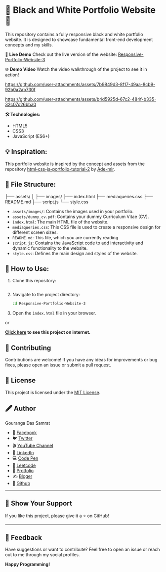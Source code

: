 # 🎨 Black and White Portfolio Website 💼

This repository contains a fully responsive black and white portfolio website. It is designed to showcase fundamental front-end development concepts and my skills.

🎥 **Live Demo**
Check out the live version of the website: [Responsive-Portfolio-Website-3]()

🌐 **Demo Video**
Watch the video walkthrough of the project to see it in action!

https://github.com/user-attachments/assets/7b9849d3-8f17-49aa-8cb9-92b0a2ab730f



https://github.com/user-attachments/assets/b4d5925d-67c2-484f-b335-32c07c26bba0



**🛠️ Technologies:**

- HTML5
- CSS3
- JavaScript (ES6+)

## 💡 Inspiration:

This portfolio website is inspired by the concept and assets from the repository [html-css-js-portfolio-tutorial-2](https://github.com/Ade-mir/html-css-js-portfolio-tutorial-2) by [Ade-mir](https://github.com/Ade-mir).

## 📂 File Structure:

├── assets/
│ ├── images/
├── index.html
├── mediaqueries.css
├── README.md
├── script.js
└── style.css

- `assets/images/`: Contains the images used in your portfolio.
- `assets/dummy_cv.pdf`: Contains your dummy Curriculum Vitae (CV).
- `index.html`: The main HTML file of the website.
- `mediaqueries.css`: This CSS file is used to create a responsive design for different screen sizes.
- `README.md`: This file, which you are currently reading.
- `script.js`: Contains the JavaScript code to add interactivity and dynamic functionality to the website.
- `style.css`: Defines the main design and styles of the website.

## 🚀 How to Use:

1.  Clone this repository:

    ```bash

2.  Navigate to the project directory:
    ```bash
    cd Responsive-Portfolio-Website-3
    ```
3.  Open the `index.html` file in your browser.

or

**[Click here]() to see this project on internet.**

## 👏 Contributing

Contributions are welcome! If you have any ideas for improvements or bug fixes, please open an issue or submit a pull request.

## 📰 License

This project is licensed under the [MIT License](https://opensource.org/licenses/MIT).

## 🖋️ Author

Gouranga Das Samrat

- 📘 [Facebook](https://www.facebook.com/gourangadassamrat)
- 🐦 [Twitter](https://x.com/gouranga_khulna)
- 🎬 [YouTube Channel](https://www.youtube.com/@GourangaDasSamrat)
- 💼 [LinkedIn](https://linkedin.com/in/gouranga-das-samrat)
- 💻 [Code Pen](https://codepen.io/gouranga-das-samrat)
- 🚀 [Leetcode](https://leetcode.com/u/cqq98g0hw0/)
- 🎨 [Protfolio](https://gourangadas.netlify.app/)
- ✍️ [Bloger](https://gourangadassamrat.blogspot.com/)
- 🐙 [Github](https://github.com/GourangaDasSamrat)

---

## 🌟 Show Your Support

If you like this project, please give it a ⭐ on GitHub!

---

## 📢 Feedback

Have suggestions or want to contribute? Feel free to open an issue or reach out to me through my social profiles.

**Happy Programming!**
